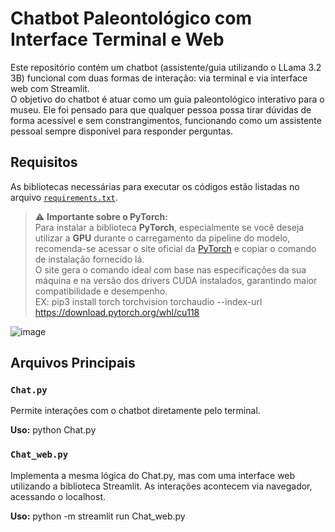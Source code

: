 # Chatbot Paleontológico com Interface Terminal e Web

Este repositório contém um chatbot (assistente/guia utilizando o LLama 3.2 3B) funcional com duas formas de interação: via terminal e via interface web com Streamlit.  
O objetivo do chatbot é atuar como um guia paleontológico interativo para o museu. Ele foi pensado para que qualquer pessoa possa tirar dúvidas de forma acessível e sem constrangimentos, funcionando como um assistente pessoal sempre disponível para responder perguntas.

## Requisitos

As bibliotecas necessárias para executar os códigos estão listadas no arquivo [`requirements.txt`](./requirements.txt).

> ⚠️ **Importante sobre o PyTorch:**  
> Para instalar a biblioteca **PyTorch**, especialmente se você deseja utilizar a **GPU** durante o carregamento da pipeline do modelo, recomenda-se acessar o site oficial da [PyTorch](https://pytorch.org) e copiar o comando de instalação fornecido lá.  
> O site gera o comando ideal com base nas especificações da sua máquina e na versão dos drivers CUDA instalados, garantindo maior compatibilidade e desempenho.  
> EX: pip3 install torch torchvision torchaudio --index-url https://download.pytorch.org/whl/cu118  

![image](https://github.com/user-attachments/assets/c1f425c4-a504-4708-a53a-0acb8d498cfd)  

## Arquivos Principais

### `Chat.py`

Permite interações com o chatbot diretamente pelo terminal.

**Uso:**
python Chat.py

### `Chat_web.py`

Implementa a mesma lógica do Chat.py, mas com uma interface web utilizando a biblioteca Streamlit.
As interações acontecem via navegador, acessando o localhost.

**Uso:**
python -m streamlit run Chat_web.py

